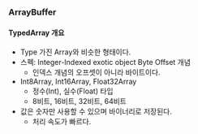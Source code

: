 ### ArrayBuffer

#### TypedArray 개요

- Type 가진 Array와 비슷한 형태이다.
- 스펙: Integer-Indexed exotic object Byte Offset 개념
	- 인덱스 개념의 오프셋이 아니라 바이트이다.
- Int8Array, Int16Array, Float32Array
	- 정수(Int), 실수(Float) 타입
	- 8비트, 16비트, 32비트, 64비트
- 값은 숫자만 사용할 수 있으며 바이너리로 저장된다.
	- 처리 속도가 빠르다.